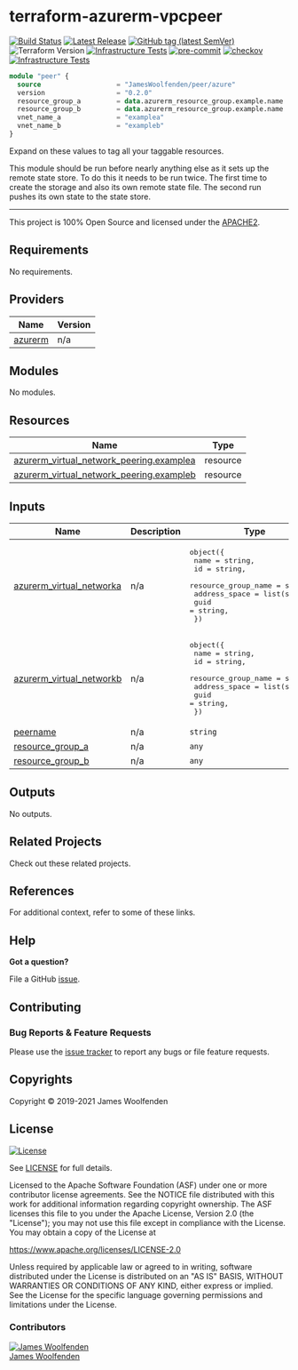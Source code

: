 # terraform-azurerm-vpcpeer

[![Build Status](https://github.com/JamesWoolfenden/terraform-azurerm-vpcpeer/workflows/Verify%20and%20Bump/badge.svg?branch=master)](https://github.com/JamesWoolfenden/terraform-azurerm-vpcpeer)
[![Latest Release](https://img.shields.io/github/release/JamesWoolfenden/terraform-azurerm-vpcpeer.svg)](https://github.com/JamesWoolfenden/terraform-azurerm-vpcpeer/releases/latest)
[![GitHub tag (latest SemVer)](https://img.shields.io/github/tag/JamesWoolfenden/terraform-azurerm-vpcpeer.svg?label=latest)](https://github.com/JamesWoolfenden/terraform-azurerm-vpcpeer/releases/latest)
![Terraform Version](https://img.shields.io/badge/tf-%3E%3D0.14.0-blue.svg)
[![Infrastructure Tests](https://www.bridgecrew.cloud/badges/github/JamesWoolfenden/terraform-azurerm-vpcpeer/cis_aws)](https://www.bridgecrew.cloud/link/badge?vcs=github&fullRepo=JamesWoolfenden%2Fterraform-azurerm-vpcpeer&benchmark=CIS+AWS+V1.2)
[![pre-commit](https://img.shields.io/badge/pre--commit-enabled-brightgreen?logo=pre-commit&logoColor=white)](https://github.com/pre-commit/pre-commit)
[![checkov](https://img.shields.io/badge/checkov-verified-brightgreen)](https://www.checkov.io/)
[![Infrastructure Tests](https://www.bridgecrew.cloud/badges/github/jameswoolfenden/terraform-azurerm-vpcpeer/general)](https://www.bridgecrew.cloud/link/badge?vcs=github&fullRepo=JamesWoolfenden%2Fterraform-azurerm-vpcpeer&benchmark=INFRASTRUCTURE+SECURITY)

```terraform
module "peer" {
  source                   = "JamesWoolfenden/peer/azure"
  version                  = "0.2.0"
  resource_group_a         = data.azurerm_resource_group.example.name
  resource_group_b         = data.azurerm_resource_group.example.name
  vnet_name_a              = "examplea"
  vnet_name_b              = "exampleb"
}
```

Expand on these values to tag all your taggable resources.

This module should be run before nearly anything else as it sets up the remote state store. To do this it needs to be run twice. The first time to create the storage and also its own remote state file.
The second run pushes its own state to the state store.

---

This project is 100% Open Source and licensed under the [APACHE2](LICENSE).

<!-- BEGINNING OF PRE-COMMIT-TERRAFORM DOCS HOOK -->
## Requirements

No requirements.

## Providers

| Name | Version |
|------|---------|
| <a name="provider_azurerm"></a> [azurerm](#provider\_azurerm) | n/a |

## Modules

No modules.

## Resources

| Name | Type |
|------|------|
| [azurerm_virtual_network_peering.examplea](https://registry.terraform.io/providers/hashicorp/azurerm/latest/docs/resources/virtual_network_peering) | resource |
| [azurerm_virtual_network_peering.exampleb](https://registry.terraform.io/providers/hashicorp/azurerm/latest/docs/resources/virtual_network_peering) | resource |

## Inputs

| Name | Description | Type | Default | Required |
|------|-------------|------|---------|:--------:|
| <a name="input_azurerm_virtual_networka"></a> [azurerm\_virtual\_networka](#input\_azurerm\_virtual\_networka) | n/a | <pre>object({<br>    name                = string,<br>    id                  = string,<br>    resource_group_name = string,<br>    address_space       = list(string),<br>    guid                = string,<br>  })</pre> | n/a | yes |
| <a name="input_azurerm_virtual_networkb"></a> [azurerm\_virtual\_networkb](#input\_azurerm\_virtual\_networkb) | n/a | <pre>object({<br>    name                = string,<br>    id                  = string,<br>    resource_group_name = string,<br>    address_space       = list(string),<br>    guid                = string,<br>  })</pre> | n/a | yes |
| <a name="input_peername"></a> [peername](#input\_peername) | n/a | `string` | `"peer"` | no |
| <a name="input_resource_group_a"></a> [resource\_group\_a](#input\_resource\_group\_a) | n/a | `any` | n/a | yes |
| <a name="input_resource_group_b"></a> [resource\_group\_b](#input\_resource\_group\_b) | n/a | `any` | n/a | yes |

## Outputs

No outputs.
<!-- END OF PRE-COMMIT-TERRAFORM DOCS HOOK -->

## Related Projects

Check out these related projects.

## References

For additional context, refer to some of these links.

## Help

**Got a question?**

File a GitHub [issue](https://github.com/JamesWoolfenden/terraform-azurerm-vpcpeer/issues).

## Contributing

### Bug Reports & Feature Requests

Please use the [issue tracker](https://github.com/JamesWoolfenden/terraform-azurerm-vpcpeer/issues) to report any bugs or file feature requests.

## Copyrights

Copyright © 2019-2021 James Woolfenden

## License

[![License](https://img.shields.io/badge/License-Apache%202.0-blue.svg)](https://opensource.org/licenses/Apache-2.0)

See [LICENSE](LICENSE) for full details.

Licensed to the Apache Software Foundation (ASF) under one
or more contributor license agreements. See the NOTICE file
distributed with this work for additional information
regarding copyright ownership. The ASF licenses this file
to you under the Apache License, Version 2.0 (the
"License"); you may not use this file except in compliance
with the License. You may obtain a copy of the License at

<https://www.apache.org/licenses/LICENSE-2.0>

Unless required by applicable law or agreed to in writing,
software distributed under the License is distributed on an
"AS IS" BASIS, WITHOUT WARRANTIES OR CONDITIONS OF ANY
KIND, either express or implied. See the License for the
specific language governing permissions and limitations
under the License.

### Contributors

[![James Woolfenden][jameswoolfenden_avatar]][jameswoolfenden_homepage]<br/>[James Woolfenden][jameswoolfenden_homepage]

[jameswoolfenden_homepage]: https://github.com/jameswoolfenden
[jameswoolfenden_avatar]: https://github.com/jameswoolfenden.png?size=150
[github]: https://github.com/jameswoolfenden
[linkedin]: https://www.linkedin.com/in/jameswoolfenden/
[twitter]: https://twitter.com/JimWoolfenden
[share_twitter]: https://twitter.com/intent/tweet/?text=terraform-azurerm-vpcpeer&url=https://github.com/JamesWoolfenden/terraform-azurerm-vpcpeer
[share_linkedin]: https://www.linkedin.com/shareArticle?mini=true&title=terraform-azurerm-vpcpeer&url=https://github.com/JamesWoolfenden/terraform-azurerm-vpcpeer
[share_reddit]: https://reddit.com/submit/?url=https://github.com/JamesWoolfenden/terraform-azurerm-vpcpeer
[share_facebook]: https://facebook.com/sharer/sharer.php?u=https://github.com/JamesWoolfenden/terraform-azurerm-vpcpeer
[share_email]: mailto:?subject=terraform-azurerm-vpcpeer&body=https://github.com/JamesWoolfenden/terraform-azurerm-vpcpeer

